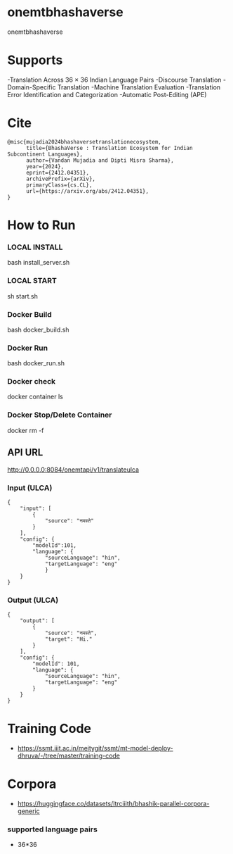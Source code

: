 # onemtbhashaverse
onemtbhashaverse

# Supports

-Translation Across 36 × 36 Indian Language Pairs
-Discourse Translation
-Domain-Specific Translation
-Machine Translation Evaluation
-Translation Error Identification and Categorization
-Automatic Post-Editing (APE)


# Cite

```
@misc{mujadia2024bhashaversetranslationecosystem,
      title={BhashaVerse : Translation Ecosystem for Indian Subcontinent Languages}, 
      author={Vandan Mujadia and Dipti Misra Sharma},
      year={2024},
      eprint={2412.04351},
      archivePrefix={arXiv},
      primaryClass={cs.CL},
      url={https://arxiv.org/abs/2412.04351}, 
}
```

# How to Run

### LOCAL INSTALL

bash install_server.sh

### LOCAL START

sh start.sh

### Docker Build

bash docker_build.sh 

### Docker Run

bash docker_run.sh 

### Docker check

docker container ls

### Docker Stop/Delete Container

docker rm -f <container-id>




## API URL 

http://0.0.0.0:8084/onemtapi/v1/translateulca

### Input (ULCA)
```
{
    "input": [
        {
            "source": "नमस्ते"
        }
    ],
    "config": {
        "modelId":101,
        "language": {
            "sourceLanguage": "hin",
            "targetLanguage": "eng"
            }
    }
}
```
### Output (ULCA)
```
{
    "output": [
        {
            "source": "नमस्ते",
            "target": "Hi."
        }
    ],
    "config": {
        "modelId": 101,
        "language": {
            "sourceLanguage": "hin",
            "targetLanguage": "eng"
        }
    }
}
```
# Training Code
- https://ssmt.iiit.ac.in/meitygit/ssmt/mt-model-deploy-dhruva/-/tree/master/training-code

# Corpora
- https://huggingface.co/datasets/ltrciiith/bhashik-parallel-corpora-generic 

### supported language pairs
- 36*36



